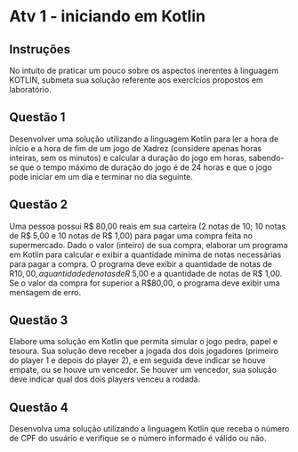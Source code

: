 # Atv 1 - iniciando em Kotlin

## Instruções

No intuito de praticar um pouco sobre os aspectos inerentes à linguagem KOTLIN, submeta sua solução referente aos
exercícios propostos em laboratório.

## Questão 1

Desenvolver uma solução utilizando a linguagem Kotlin para ler a hora de início e a hora de fim de um jogo de
Xadrez (considere apenas horas inteiras, sem os minutos) e calcular a duração do jogo em horas, sabendo-se que o tempo
máximo de duração do jogo é de 24 horas e que o jogo pode iniciar em um dia e terminar no dia seguinte.

## Questão 2

Uma pessoa possui R$ 80,00 reais em sua carteira (2 notas de 10; 10 notas de R$ 5,00 e 10 notas de
R$ 1,00) para pagar uma compra feita no supermercado. Dado o valor (inteiro) de sua compra, elaborar um programa em 
Kotlin para calcular e exibir a quantidade mínima de notas necessárias para pagar a compra. O programa deve exibir a 
quantidade de notas de R$10,00, a quantidade de notas de R$ 5,00 e a quantidade de notas de R$ 1,00. Se o valor da 
compra for superior a R$80,00, o programa deve exibir uma mensagem de erro.

## Questão 3

Elabore uma solução em Kotlin que permita simular o jogo pedra, papel e tesoura. Sua solução deve receber a jogada
dos dois jogadores (primeiro do player 1 e depois do player 2), e em seguida deve indicar se houve empate, ou se houve
um vencedor. Se houver um vencedor, sua solução deve indicar qual dos dois players venceu a rodada.

## Questão 4

Desenvolva uma solução utilizando a linguagem Kotlin que receba o número de CPF do usuário e verifique se o número
informado é válido ou não.